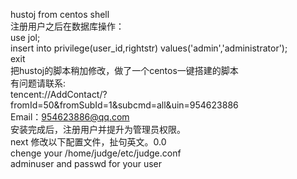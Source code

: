 hustoj from centos shell</br>
注册用户之后在数据库操作：</br>
use jol;</br>
insert into privilege(user_id,rightstr) values('admin','administrator');</br>
exit</br>
把hustoj的脚本稍加修改，做了一个centos一键搭建的脚本</br>
有问题请联系:</br>
tencent://AddContact/?fromId=50&fromSubId=1&subcmd=all&uin=954623886</br>
Email：954623886@qq.com</br>
安装完成后，注册用户并提升为管理员权限。</br>
next 修改以下配置文件，扯句英文。0.0</br>
chenge your /home/judge/etc/judge.conf </br>
adminuser and passwd for your user</br>
